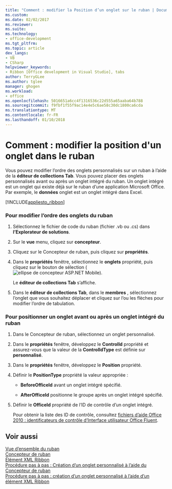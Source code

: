 ```yaml
---
title: "Comment : modifier la Position d’un onglet sur le ruban | Documents Microsoft"
ms.custom: 
ms.date: 02/02/2017
ms.reviewer: 
ms.suite: 
ms.technology:
- office-development
ms.tgt_pltfrm: 
ms.topic: article
dev_langs:
- VB
- CSharp
helpviewer_keywords:
- Ribbon [Office development in Visual Studio], tabs
author: TerryGLee
ms.author: tglee
manager: ghogen
ms.workload:
- office
ms.openlocfilehash: 5016651a6cc4f1316536c22d555a65aaba64b788
ms.sourcegitcommit: f9fbf1f55f9ac14e4e5c6ae58c30dc1800ca6cda
ms.translationtype: MT
ms.contentlocale: fr-FR
ms.lasthandoff: 01/10/2018
---
```

# <a name="how-to-change-the-position-of-a-tab-on-the-ribbon"></a>Comment : modifier la position d'un onglet dans le ruban
  Vous pouvez modifier l’ordre des onglets personnalisés sur un ruban à l’aide de la **éditeur de collections Tab**. Vous pouvez placer des onglets personnalisés avant ou après un onglet intégré du ruban. Un onglet intégré est un onglet qui existe déjà sur le ruban d’une application Microsoft Office. Par exemple, le **données** onglet est un onglet intégré dans Excel.  
  
 [!INCLUDE[appliesto_ribbon](../vsto/includes/appliesto-ribbon-md.md)]  
  
### <a name="to-change-the-order-of-tabs-on-the-ribbon"></a>Pour modifier l’ordre des onglets du ruban  
  
1.  Sélectionnez le fichier de code du ruban (fichier .vb ou .cs) dans **l’Explorateur de solutions**.  
  
2.  Sur le **vue** menu, cliquez sur **concepteur**.  
  
3.  Cliquez sur le Concepteur de ruban, puis cliquez sur **propriétés**.  
  
4.  Dans le **propriétés** fenêtre, sélectionnez le **onglets** propriété, puis cliquez sur le bouton de sélection (![ellipse de concepteur ASP.NET Mobile](../sharepoint/media/mwellipsis.gif "Mobile ASP.NET Ellipse de concepteur")).  
  
     Le **éditeur de collections Tab** s’affiche.  
  
5.  Dans le **éditeur de collections Tab**, dans le **membres** , sélectionnez l’onglet que vous souhaitez déplacer et cliquez sur l’ou les flèches pour modifier l’ordre de tabulation.  
  
### <a name="to-position-a-tab-before-or-after-a-built-in-tab-on-the-ribbon"></a>Pour positionner un onglet avant ou après un onglet intégré du ruban  
  
1.  Dans le Concepteur de ruban, sélectionnez un onglet personnalisé.  
  
2.  Dans le **propriétés** fenêtre, développez le **ControlId** propriété et assurez-vous que la valeur de la **ControlIdType** est définie sur **personnalisé**.  
  
3.  Dans le **propriétés** fenêtre, développez le **Position** propriété.  
  
4.  Définir le **PositionType** propriété la valeur appropriée :  
  
    -   **BeforeOfficeId** avant un onglet intégré spécifié.  
  
    -   **AfterOfficeId** positionne le groupe après un onglet intégré spécifié.  
  
5.  Définir le **OfficeId** propriété de l’ID de contrôle d’un onglet intégré.  
  
     Pour obtenir la liste des ID de contrôle, consultez [fichiers d’aide Office 2010 : identificateurs de contrôle d’Interface utilisateur Office Fluent](http://go.microsoft.com/fwlink/?LinkID=181052).  
  
## <a name="see-also"></a>Voir aussi  
 [Vue d’ensemble du ruban](../vsto/ribbon-overview.md)   
 [Concepteur de ruban](../vsto/ribbon-designer.md)   
 [Élément XML Ribbon](../vsto/ribbon-xml.md)   
 [Procédure pas à pas : Création d’un onglet personnalisé à l’aide du Concepteur de ruban](../vsto/walkthrough-creating-a-custom-tab-by-using-the-ribbon-designer.md)   
 [Procédure pas à pas : création d’un onglet personnalisé à l’aide d’un élément XML Ribbon](../vsto/walkthrough-creating-a-custom-tab-by-using-ribbon-xml.md)  
  
  